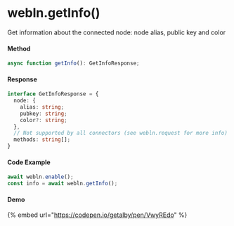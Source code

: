 # webln.getInfo()

Get information about the connected node: node alias, public key and color

#### Method

```typescript
async function getInfo(): GetInfoResponse;
```

#### Response

```typescript
interface GetInfoResponse = {
  node: {
    alias: string;
    pubkey: string;
    color?: string;
  },
  // Not supported by all connectors (see webln.request for more info)
  methods: string[]; 
}
```

#### Code Example

```typescript
await webln.enable();
const info = await webln.getInfo();
```

#### Demo

{% embed url="https://codepen.io/getalby/pen/VwyREdo" %}
